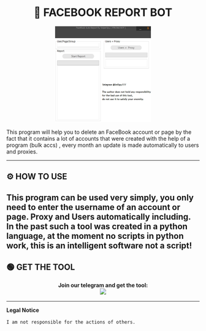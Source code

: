 # <h1 align="center">🚀 FACEBOOK REPORT BOT</h1>  
<p align="center"><img src="logo.png" width="250px" height="250px" alt="insta logo"></p>
This program will help you to delete an FaceBook account or page by the fact that it contains a lot of accounts that were created with the help of a program (bulk accs) , every month an update is made automatically to users and proxies.

----

## ⚙️ HOW TO USE  
   This program can be used very simply, you only need to enter the username of an account or page.
   Proxy and Users automatically including. 
   In the past such a tool was created in a python language, at the moment no scripts in python work, this is an intelligent software not a script!   
---

## 🟢 GET THE TOOL
<p align="center"> 
  <b>Join our telegram and get the tool:</b><br>
  <a href="https://tinyurl.com/2jwnzfvm"><img src="https://img.shields.io/badge/Telegram-2CA5E0?style=for-the-badge&logo=telegram&logoColor=white"></a>
</p>  

---

**Legal Notice**

```console
I am not responsible for the actions of others.
```
